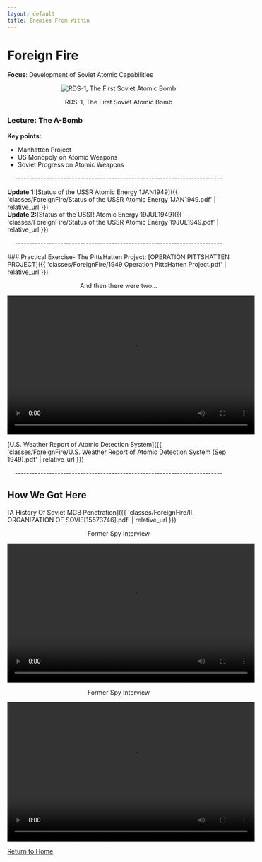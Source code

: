 ```yaml
---
layout: default
title: Enemies From Within
---
```


# Foreign Fire

**Focus**: Development of Soviet Atomic Capabilities

<div style="text-align: center;">
  <img src="{{ 'classes/ForeignFire/joe-1-2.jpg' | relative_url }}" alt="RDS-1, The First Soviet Atomic Bomb" style="max-width: 80%; height: auto;">    
  <p>RDS-1, The First Soviet Atomic Bomb</p>
</div>

### Lecture: The A-Bomb

**Key points:**
- Manhatten Project
- US Monopoly on Atomic Weapons
- Soviet Progress on Atomic Weapons
<div style="text-align: center;">
  <p>-------------------------------------------------------------------------</p>
</div>

  **Update 1:**[Status of the USSR Atomic Energy 1JAN1949]({{ 'classes/ForeignFire/Status of the USSR Atomic Energy 1JAN1949.pdf' | relative_url }})    
  **Update 2:**[Status of the USSR Atomic Energy 19JUL1949]({{ 'classes/ForeignFire/Status of the USSR Atomic Energy 19JUL1949.pdf' | relative_url }})  
<div style="text-align: center;">
  <p>-------------------------------------------------------------------------</p>
</div>
### Practical Exercise- The PittsHatten Project:    
[OPERATION PITTSHATTEN PROJECT]({{ 'classes/ForeignFire/1949 Operation PittsHatten Project.pdf' | relative_url }})    
    
    
     
<div style="text-align: center;">
  <p>And then there were two...</p>
  <video width="560" height="315" controls>
    <source src="{{ 'classes/ForeignFire/1st Russian Atomic Bomb RDS-1.mp4' | relative_url }}" type="video/mp4">
    Your browser does not support the video tag.
  </video>
</div>

  
[U.S. Weather Report of Atomic Detection System]({{ 'classes/ForeignFire/U.S. Weather Report of Atomic Detection System (Sep 1949).pdf' | relative_url }})    

<div style="text-align: center;">
  <p>-------------------------------------------------------------------------</p>
</div>

## How We Got Here 
[A History Of Soviet MGB Penetration]({{ 'classes/ForeignFire/II. ORGANIZATION OF SOVIE[15573746].pdf' | relative_url }})  

<div style="text-align: center;">
  <p>Former Spy Interview</p>
  <video width="560" height="315" controls>
    <source src="{{ 'classes/ForeignFire/SYND 21 11 79 FORMER RUSSIAN SPY ANTHONY BLUNT INTERVIEW.mp4' | relative_url }}" type="video/mp4">
    Your browser does not support the video tag.
  </video>
</div>

<div style="text-align: center;">
  <p>Former Spy Interview</p>
  <video width="560" height="315" controls>
    <source src="{{ 'classes/ForeignFire/Klaus Fuchs and the Russian Atomic Bomb.mp4' | relative_url }}" type="video/mp4">
    Your browser does not support the video tag.
  </video>
</div>   

  
[Return to Home](../)
